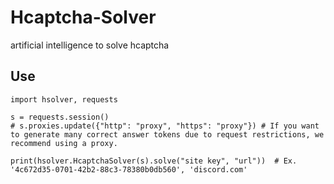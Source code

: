 # Hcaptcha-Solver
artificial intelligence to solve hcaptcha


## Use
```
import hsolver, requests

s = requests.session()
# s.proxies.update({"http": "proxy", "https": "proxy"}) # If you want to generate many correct answer tokens due to request restrictions, we recommend using a proxy.

print(hsolver.HcaptchaSolver(s).solve("site key", "url"))  # Ex. '4c672d35-0701-42b2-88c3-78380b0db560', 'discord.com'
```
